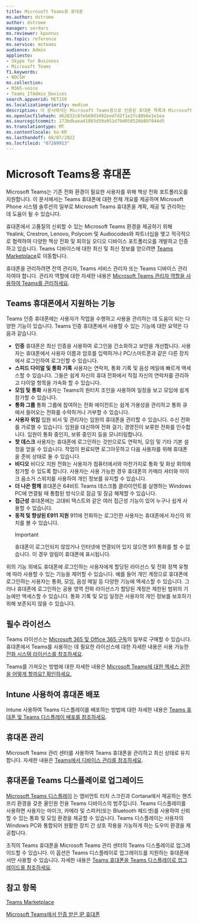 ```yaml
---
title: Microsoft Teams용 휴대폰
ms.author: dstrome
author: dstrome
manager: serdars
ms.reviewer: kponnus
ms.topic: reference
ms.service: msteams
audience: Admin
appliesto:
- Skype for Business
- Microsoft Teams
f1.keywords:
- NOCSH
ms.collection:
- M365-voice
- Teams_ITAdmin_Devices
search.appverid: MET150
ms.localizationpriority: medium
description: 이 문서에서는 Microsoft Teams용으로 인증된 휴대폰 목록과 Microsoft Teams용으로 인증된 휴대폰에서 지원되는 기능에 대해 설명합니다.
ms.openlocfilehash: d62832c8feb69d3492eed7d2f1e2fc80b6e1e1ea
ms.sourcegitcommit: 173bdbaea41893d39a951d79d050526b897044d5
ms.translationtype: MT
ms.contentlocale: ko-KR
ms.lasthandoff: 08/07/2022
ms.locfileid: "67269913"
---
```

# <a name="phones-for-microsoft-teams"></a>Microsoft Teams용 휴대폰

Microsoft Teams는 기존 전화 환경이 필요한 사용자를 위해 책상 전화 포트폴리오를 지원합니다. 이 문서에서는 Teams 휴대폰에 대한 전체 개요를 제공하며 Microsoft Phone 시스템 솔루션의 일부로 Microsoft Teams 휴대폰을 계획, 제공 및 관리하는 데 도움이 될 수 있습니다. 

휴대폰에서 고품질의 신뢰할 수 있는 Microsoft Teams 환경을 제공하기 위해 Yealink, Crestron, Lenovo, Polycom 및 Audiocodes와 파트너십을 맺고 적극적으로 협력하여 다양한 책상 전화 및 회의실 오디오 디바이스 포트폴리오를 개발하고 인증하고 있습니다. Teams 디바이스에 대한 최신 및 최신 정보를 얻으려면 [Teams Marketplace](https://office.com/teamsdevices)로 이동합니다.

휴대폰을 관리하려면 전역 관리자, Teams 서비스 관리자 또는 Teams 디바이스 관리자여야 합니다. 관리자 역할에 대한 자세한 내용은 [Microsoft Teams 관리자 역할을 사용하여 Teams를 관리하세요](../using-admin-roles.md).

## <a name="features-supported-by-teams-phones"></a>Teams 휴대폰에서 지원하는 기능

Teams 인증 휴대폰에는 사용자가 작업을 수행하고 사용을 관리하는 데 도움이 되는 다양한 기능이 있습니다. Teams 인증 휴대폰에서 사용할 수 있는 기능에 대한 요약은 다음과 같습니다.

- **인증** 휴대폰은 최신 인증을 사용하여 로그인을 간소화하고 보안을 개선합니다. 사용자는 휴대폰에서 사용자 이름과 암호를 입력하거나 PC/스마트폰과 같은 다른 장치에서 로그인하여 로그인할 수 있습니다.
- **스피드 다이얼 및 통화 기록** 사용자는 연락처, 통화 기록 및 음성 메일에 빠르게 액세스할 수 있습니다. 그들은 쉽게 자신의 휴대 전화에서 직접 자신의 연락처를 관리하고 다이얼 항목을 가속화 할 수 있습니다.
- **모임 및 통화** 사용자는 Teams의 원터치 조인을 사용하여 일정을 보고 모임에 쉽게 참가할 수 있습니다.
- **통화 그룹** 통화 그룹에 참여하는 전화 에이전트는 쉽게 가용성을 관리하고 통화 큐에서 들어오는 전화를 수락하거나 거부할 수 있습니다.
- **사용자 위임** 임원 비서 및 관리자는 임원의 휴대폰을 관리할 수 있습니다. 수신 전화를 가로챌 수 있습니다. 임원을 대신하여 전화 걸기; 경영진이 보류한 전화를 인수합니다. 임원이 통화 중인지, 보류 중인지 등을 모니터링합니다.
- **핫 데스크** 사용자는 휴대폰에 로그인하는 것만으로도 연락처, 모임 및 기타 기본 설정을 얻을 수 있습니다. 작업이 완료되면 로그아웃하고 다음 사용자를 위해 휴대폰을 준비 상태로 둘 수 있습니다.
- **비디오** 비디오 지원 전화는 사용자가 컴퓨터에서와 마찬가지로 통화 및 화상 회의에 참가할 수 있도록 합니다. 사용자는 사용 가능한 경우 휴대폰의 카메라 셔터와 마이크 음소거 스위치를 사용하여 개인 정보를 유지할 수 있습니다.
- **더 나은 함께** 휴대폰은 64비트 Teams 데스크톱 클라이언트를 실행하는 Windows PC에 연결될 때 통합된 방식으로 잠금 및 잠금 해제할 수 있습니다.
- **접근성** 휴대폰에는 고대비 텍스트와 같은 여러 접근성 기능이 있어 누구나 쉽게 사용할 수 있습니다.
- **동적 및 향상된 E911 지원** 911에 전화하는 로그인한 사용자는 휴대폰에서 자신의 위치를 볼 수 있습니다. 
    > [!IMPORTANT]
    > 휴대폰이 로그인되지 않았거나 인터넷에 연결되어 있지 않으면 911 통화를 할 수 없습니다. 이 경우 알림이 휴대폰에 표시됩니다.

위의 기능 외에도 휴대폰에 로그인하는 사용자에게 할당된 라이선스 및 전화 정책 유형에 따라 사용할 수 있는 기능을 제어할 수 있습니다. 예를 들어 개인 계정으로 휴대폰에 로그인하는 사용자는 통화, 모임, 음성 메일 등 다양한 기능에 액세스할 수 있습니다. 그러나 휴대폰에 로그인하는 공용 영역 전화 라이선스가 할당된 계정은 제한된 범위의 기능에만 액세스할 수 있습니다. 통화 기록 및 모임 일정은 사용자의 개인 정보를 보호하기 위해 보존되지 않을 수 있습니다.

## <a name="required-licenses"></a>필수 라이선스

Teams 라이선스는 [Microsoft 365 및 Office 365 구독](/office365/servicedescriptions/teams-service-description)의 일부로 구매할 수 있습니다. 휴대폰에서 Teams를 사용하는 데 필요한 라이선스에 대한 자세한 내용은 사용 가능한 [전화 시스템 라이선스를 참조하세요](https://products.office.com/microsoft-teams/voice-calling).

Teams를 가져오는 방법에 대한 자세한 내용은 [Microsoft Teams에 대한 액세스 권한을 어떻게 할까요? 확인하세요.](https://support.office.com/article/fc7f1634-abd3-4f26-a597-9df16e4ca65b)

## <a name="deploy-your-phones-using-intune"></a>Intune 사용하여 휴대폰 배포

Intune 사용하여 Teams 디스플레이를 배포하는 방법에 대한 자세한 내용은 [Teams 휴대폰 및 Teams 디스플레이 배포를 참조하세요](phones-displays-deploy.md).

## <a name="manage-your-phones"></a>휴대폰 관리

Microsoft Teams 관리 센터를 사용하여 Teams 휴대폰을 관리하고 최신 상태로 유지합니다. 자세한 내용은 [Teams에서 디바이스 관리를 참조하세요](device-management.md).

## <a name="upgrade-your-phones-to-teams-displays"></a>휴대폰을 Teams 디스플레이로 업그레이드

[Microsoft Teams 디스플레이](teams-displays.md) 는 앰비언트 터치 스크린과 Cortana에서 제공하는 핸즈프리 환경을 갖춘 올인원 전용 Teams 디바이스의 범주입니다. Teams 디스플레이를 사용하면 사용자는 마이크, 카메라 및 스피커(또는 Bluetooth 헤드셋)를 사용하여 신뢰할 수 있는 통화 및 모임 환경을 제공할 수 있습니다. Teams 디스플레이는 사용자의 Windows PC와 통합되어 원활한 장치 간 상호 작용을 가능하게 하는 도우미 환경을 제공합니다.

조직의 Teams 휴대폰을 Microsoft Teams 관리 센터의 Teams 디스플레이로 업그레이드할 수 있습니다. 이 옵션은 Teams 디스플레이로 업그레이드를 지원하는 휴대폰에서만 사용할 수 있습니다. 자세한 내용은 [Teams 휴대폰을 Teams 디스플레이로 업그레이드를 참조하세요](upgrade-phones-to-displays.md).

## <a name="see-also"></a>참고 항목

[Teams Marketplace](https://office.com/teamsdevices)

[Microsoft Teams에서 인증 받은 IP 휴대폰](teams-ip-phones.md)